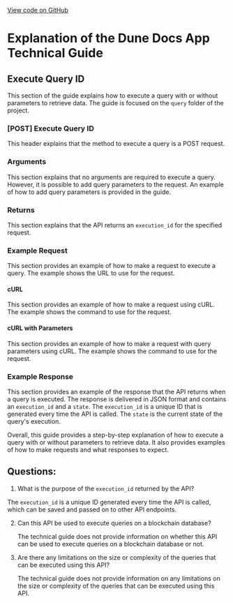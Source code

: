 [View code on GitHub](https://dune.com/docs/api/api-reference/execute-query-id.md)

# Explanation of the Dune Docs App Technical Guide

## Execute Query ID

This section of the guide explains how to execute a query with or without parameters to retrieve data. The guide is focused on the `query` folder of the project. 

### [POST] Execute Query ID

This header explains that the method to execute a query is a POST request. 

### Arguments

This section explains that no arguments are required to execute a query. However, it is possible to add query parameters to the request. An example of how to add query parameters is provided in the guide. 

### Returns

This section explains that the API returns an `execution_id` for the specified request. 

### Example Request

This section provides an example of how to make a request to execute a query. The example shows the URL to use for the request. 

#### cURL

This section provides an example of how to make a request using cURL. The example shows the command to use for the request. 

#### cURL with Parameters

This section provides an example of how to make a request with query parameters using cURL. The example shows the command to use for the request. 

### Example Response

This section provides an example of the response that the API returns when a query is executed. The response is delivered in JSON format and contains an `execution_id` and a `state`. The `execution_id` is a unique ID that is generated every time the API is called. The `state` is the current state of the query's execution. 

Overall, this guide provides a step-by-step explanation of how to execute a query with or without parameters to retrieve data. It also provides examples of how to make requests and what responses to expect.
## Questions: 
 1. What is the purpose of the `execution_id` returned by the API?
   
   The `execution_id` is a unique ID generated every time the API is called, which can be saved and passed on to other API endpoints.

2. Can this API be used to execute queries on a blockchain database?
   
   The technical guide does not provide information on whether this API can be used to execute queries on a blockchain database or not.

3. Are there any limitations on the size or complexity of the queries that can be executed using this API?
   
   The technical guide does not provide information on any limitations on the size or complexity of the queries that can be executed using this API.